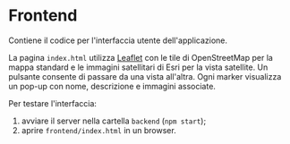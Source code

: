 # Frontend

Contiene il codice per l'interfaccia utente dell'applicazione.

La pagina `index.html` utilizza [Leaflet](https://leafletjs.com/) con le tile di OpenStreetMap per la mappa standard e le immagini satellitari di Esri per la vista satellite. Un pulsante consente di passare da una vista all'altra. Ogni marker visualizza un pop-up con nome, descrizione e immagini associate.

Per testare l'interfaccia:
1. avviare il server nella cartella `backend` (`npm start`);
2. aprire `frontend/index.html` in un browser.
